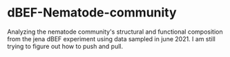 # dBEF-Nematode-community

Analyzing the nematode community's structural and functional composition from the jena dBEF experiment using data sampled in june 2021.
I am still trying to figure out how to push and pull.
